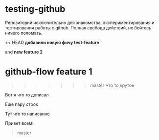 # testing-github
Репозиторий исключительно для знакомства, экспериментирования и тестирования работы с github. Полная свобода действий, не бойтесь ничего поломать.

<< HEAD
**добавили новую фичу test-feature**

and **new feature 2**

**github-flow** feature 1
==
>>>>>>> master
Что то крутое 

Вот я что то дописал 

Ещё пару строк 

Тут что то написанно 

Привет всем!
> master

